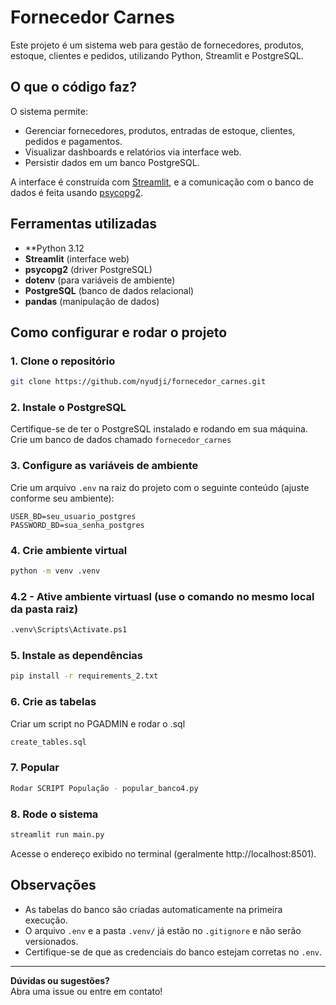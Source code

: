 # Fornecedor Carnes

Este projeto é um sistema web para gestão de fornecedores, produtos, estoque, clientes e pedidos, utilizando Python, Streamlit e PostgreSQL.

## O que o código faz?

O sistema permite:
- Gerenciar fornecedores, produtos, entradas de estoque, clientes, pedidos e pagamentos.
- Visualizar dashboards e relatórios via interface web.
- Persistir dados em um banco PostgreSQL.

A interface é construída com [Streamlit](https://streamlit.io/), e a comunicação com o banco de dados é feita usando [psycopg2](https://www.psycopg.org/).

## Ferramentas utilizadas

- **Python 3.12
- **Streamlit** (interface web)
- **psycopg2** (driver PostgreSQL)
- **dotenv** (para variáveis de ambiente)
- **PostgreSQL** (banco de dados relacional)
- **pandas** (manipulação de dados)

## Como configurar e rodar o projeto

### 1. Clone o repositório

```bash
git clone https://github.com/nyudji/fornecedor_carnes.git
```

### 2. Instale o PostgreSQL

Certifique-se de ter o PostgreSQL instalado e rodando em sua máquina.  
Crie um banco de dados chamado `fornecedor_carnes`



### 3. Configure as variáveis de ambiente

Crie um arquivo `.env` na raiz do projeto com o seguinte conteúdo (ajuste conforme seu ambiente):

```
USER_BD=seu_usuario_postgres
PASSWORD_BD=sua_senha_postgres
```

### 4. Crie ambiente virtual

```bash
python -m venv .venv
```
 ### 4.2 - Ative ambiente virtuasl (use o comando no mesmo local da pasta raiz)
```bash
.venv\Scripts\Activate.ps1
```

### 5. Instale as dependências

```bash
pip install -r requirements_2.txt
```

### 6. Crie as tabelas
Criar um script no PGADMIN e rodar o .sql
```bash
create_tables.sql
```

### 7. Popular 
```bash
Rodar SCRIPT População - popular_banco4.py
```

### 8. Rode o sistema

```bash
streamlit run main.py
```

Acesse o endereço exibido no terminal (geralmente http://localhost:8501).

## Observações

- As tabelas do banco são criadas automaticamente na primeira execução.
- O arquivo `.env` e a pasta `.venv/` já estão no `.gitignore` e não serão versionados.
- Certifique-se de que as credenciais do banco estejam corretas no `.env`.

---

**Dúvidas ou sugestões?**  
Abra uma issue ou entre em contato!
